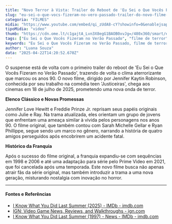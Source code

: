 ```yaml
---
title: "Novo Terror à Vista: Trailer do Reboot de 'Eu Sei o Que Vocês Fizeram no Verão Passado' Revelado!"
slug: "eu-sei-o-que-vocs-fizeram-no-vero-passado-trailer-do-novo-filme-lanado"
categoria: "FILMES"
midia: "https://www.youtube.com/embed/qi_zUdA8-cY?showinfo=0&enablejsapi=1"
tipoMidia: "video"
thumb: "https://cdn.ome.lt/c1gajtA_Lvn3X8egG1BAOB0xvJg=/480x360/smart/extras/conteudos/Captura_de_tela_2025-04-21_173341.png"
tags: ["Eu Sei o Que Vocês Fizeram no Verão Passado", "filme de terror", "trailer de filme", "Jennifer Love Hewitt", "Freddie Prinze Jr.", "reboot de filme", "cinema 2025"]
keywords: "Eu Sei o Que Vocês Fizeram no Verão Passado, filme de terror, trailer de filme, Jennifer Love Hewitt, Freddie Prinze Jr., reboot de filme, cinema 2025"
author: "Luana Souza"
data: "2025-04-22T14:20:52.670Z"
---
```


O suspense está de volta com o primeiro trailer do reboot de 'Eu Sei o Que Vocês Fizeram no Verão Passado', trazendo de volta o clima aterrorizante que marcou os anos 90. O novo filme, dirigido por Jennifer Kaytin Robinson, conhecida por seu trabalho na comédia teen 'Justiceiras', chega aos cinemas em 18 de julho de 2025, prometendo uma nova onda de terror.

**Elenco Clássico e Novas Promessas**

Jennifer Love Hewitt e Freddie Prinze Jr. reprisam seus papéis originais como Julie e Ray. Na trama atualizada, eles orientam um grupo de jovens que enfrentam uma ameaça similar à vivida pelos personagens nos anos 90. O filme original, que também contou com Sarah Michelle Gellar e Ryan Phillippe, segue sendo um marco no gênero, narrando a história de quatro amigos perseguidos após encobrirem um acidente fatal.

**Histórico da Franquia**

Após o sucesso do filme original, a franquia expandiu-se com sequências em 1998 e 2006 e até uma adaptação para série pelo Prime Video em 2021, que foi cancelada após uma temporada. Este novo filme busca não apenas atrair fãs da série original, mas também introduzir a trama a uma nova geração, misturando nostalgia com inovação no horror.

---

#### Fontes e Referências

- [I Know What You Did Last Summer (2025) - IMDb - imdb.com](https://www.imdb.com/title/tt4045450/)
- [IGN: Video Game News, Reviews, and Walkthroughs - ign.com](https://www.ign.com/)
- [I Know What You Did Last Summer (1997) - News - IMDb - imdb.com](https://www.imdb.com/title/tt0119345/news/)